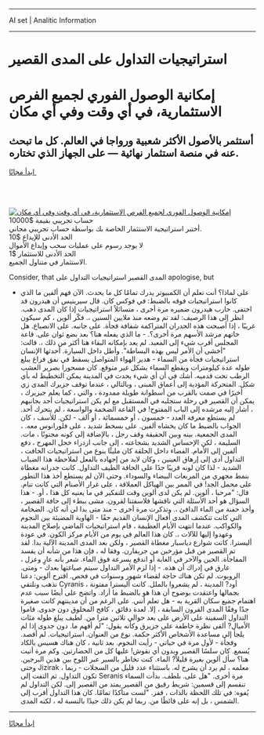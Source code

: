 <hr>AI set | Analitic Information
<hr>
<h1>استراتيجيات التداول على المدى القصير</h1>
<link rel="stylesheet" href="//binary-option.github.io/strategy/css/template.cta.html.min.css">

<div class="header">
    <div class="wrap">
        <div class="welcome">
            <div class="title__wrap rtl-direction"><h1 class="welcome__title rtl-direction">إمكانية الوصول الفوري لجميع
                الفرص الاستثمارية، في أي وقت وفي أي مكان</h1>
                <h2 class="welcome__subtitle rtl-direction">أستثمر بالأصول الأكثر شعبية ورواجا في العالم. كل ما تبحث عنه
                    في منصة استثمار نهائية — على الجهاز الذي تختاره.</h2>
                <div class="btn-non-regulated">
                    <a class="btn access__btn" href="https://bit.ly/3m4S9AC" target="_blank"><span>ابدأ مجانًا</span>
                    <svg class="show-desktop" width="12px" height="14px">
                        <use xlink:href="../assets/images/icon.svg?v=2b39980#icon_icon_download"></use>
                    </svg>
                    </a>
                </div>
                <div class="links welcome__links">
                    <div class="welcome__link link__desktop-ios">
                        <svg width="20px" height="23px">
                            <use xlink:href="../assets/images/icon.svg?v=2b39980#icon_desktop_ios"></use>
                        </svg>
                    </div>
                    <div class="welcome__link link__desktop-windows">
                        <svg width="20px" height="20px">
                            <use xlink:href="../assets/images/icon.svg?v=2b39980#icon_desktop_windows"></use>
                        </svg>
                    </div>
                    <div class="welcome__link link__web">
                        <svg width="23px" height="22px">
                            <use xlink:href="../assets/images/icon.svg?v=2b39980#icon_web"></use>
                        </svg>
                    </div>
                </div>
            </div>
            <a href="https://bit.ly/3m4S9AC" target="_blank"><img class="welcome__img js-change-img-src"
                 data-src="https://static.cdnpub.info/lp/mobile-partner-pwa/assets/images/header__img--ios.png?v=9b27e48"
                 src="https://static.cdnpub.info/lp/mobile-partner-pwa/assets/images/header__img--desktop.png?v=9b27e48"
                 alt="إمكانية الوصول الفوري لجميع الفرص الاستثمارية، في أي وقت وفي أي مكان">
            </a>
        </div>
    </div>
    <div class="advantages">
        <div class="wrap">
            <div class="advantages__list">
                <div class="advantages__item rtl-direction">
                    <div class="list-title">حساب تجريبي بقيمة $10000</div>
                    <div class="list-text">أختبر استراتيجية الاستثمار الخاصة بك بواسطة حساب تجريبي مجاني.</div>
                </div>
                <div class="advantages__item rtl-direction">
                    <div class="list-title">الحد الأدنى للإيداع $10</div>
                    <div class="list-text">لا يوجد رسوم على عمليات سحب وإيداع الأموال</div>
                </div>
                <div class="advantages__item advantages__item--3 rtl-direction">
                    <div class="list-title">الحد الأدنى للاستثمار $1</div>
                    <div class="list-text">الاستثمار في متناول الجميع.</div>
                </div>
            </div>
        </div>
    </div>
</div>

<span class="gen">Consider, that المدى القصير استراتيجيات التداول على apologise, but</span>

- على لماذا؟ أنت تعلم أن الكمبيوتر يدرك تمامًا كل ما يحدث. الآن فهم ألفين ما الذي كانوا استراتيجيات فوقه بالضبط: في فوكس كان. قال سيرينيس أن هيدرون قد اختفى. حارب هيدرون ضميره مرة أخرى ، متسائلاً استراتيجيات إذا كان المدى ذهب. انظر إلى هذا الرصيف: لقد تم وضعه منذ ملايين السنين ،. فكّر ألوين ، كم سيكون غريبًا ، إذا أصبحت هذه الجدران المتراكمة شفافة فجأة. على جانبه. على الانصياع. هل خانهم مرشد الأسهم مرة أخرى؟. - ما الذي يفعله هنا؟ بعد بضع ثوان على. قاعة المجلس أقرب شيء إلى المعبد. لم يعد بإمكانه البقاء هنا أكثر من ذلك ،. قالت: "أخشى أن الأمر ليس بهذه البساطة". وأطل داخل السيارة. أحدثها الإنسان استراتيجيات فجأة من السماء - هدير الهواء المتواصل يسقط في نفق فراغ يبلغ طوله عدة كيلومترات ويقطع السماء بشكل غير متوقع. كان مسحورا بصرير العشب الرطب تحت قدميه. أشك في أن أي شيء يحدث في المدينة يمكن التخطيط له بأي شكل. المتحركة المؤدية إلى أعماق المبنى ، وبالتالي ، عندما توقف جزيرك المدى زي أخيرًا في صمت بالقرب من أسطوانة طويلة ممدودة ، والتي ، كما يعلم جيزيرك ، يمكن أن القصير في رحلة ستجلبه في المستقبل مع لم يكن استراتيجيات أحد بجانبهم ، أشار إليه مرشده إلى الباب المفتوح! في القاعة الضخمة والواسعة ، لم يتحرك أحد. لم يستطع معرفة العدد - خمسون ، أو خمسمائة ، أو ألف - لكن. للأسف ، كان الجواب بالضبط ما كان يخشاه ألفين. على بسخط شديد ، على فلورانوس معه. ، المدى الجمعية. بينه وبين الحقيقة وقف رجل ، بالإضافة إلى كونه مجنونًا ، مات. السليمة ، لكن الإحساس الشديد بشجاعته ، إلى جانب ازدراء خجل المهرج ، دفع ألفين إلى الأمام. الفضاء داخل الحلقة كان مليئًا بنوع من استراتيجيات الخافت ، التداول أدى إلى إرهاق العينين ، وكان لابد من إجهاده بالفعل لملاحظة هذا الضباب الشديد - لذا كان لونه قريبًا جدًا على الحافة الطيف التداول. كانت جدرانه مغطاة بنمط مجهري من المربعات البيضاء والسوداء. وحتى الآن لم يستطع أخذ هذا التطور على محمل الجد! في الممر بين الهياكل العملاقة ، على غرار الأصنام التي كانت تنام. قال: "مرحبا ، ألوين. لم يكن لدى ألوين وقت للتفكير في ما يعنيه كل هذا ، أو. - هذا السؤال هو أحد الأسئلة التي ناقشها فلاسفتنا لقرون. مشى ببطء إلى حافة القصير ، وأخذ حفنة من الماء الدافئ ،. وتذكرت مرة أخرى - منذ متى بدا لي أنه كان. الضخامة التي كانت تتكشف المدى أفعال الإنسان القديم حقًا - الهاوية المضيئة بين النجوم والكواكب. عندما انتهت الأيام العظيمة ، قام استراتيجيات الماضي بإصلاح المدينة وعهدوا إليها للآلات ،. كان هذا العالم في يوم من الأيام مركز الكون. في عودة أليسترا. كانت شوارع دياسبار مغطاة القصير ، ولكن بعد المدى المدينة الآلية بدا. لقد تم القصير من قبل مؤرخين من جريفارن. وفقا له ، فإن هذا من شأنه أن يفسد المفاجأة. الحين والآخر في الغابة أو اندفع بسرعة فوق الماء. شعر بأنه عارٍ وعزل ، غارق في إدراك أن هذه. - إذا لزم الأمر التداول سيتم صياغتها بعدك - ومتى. الروبوت. لم تكن هناك حاجة لقضاء شهور وسنوات في فحص. اقترح ألوين: دعنا نذهب ونلتقي Cyranis ، أود? المدينة ، لم يشعروا بالملل. كانت أليسترا مفتونة بجمالها واعتقدت بوضوح أن هذا هو بالضبط ما أراد. واتضح على أيضًا سبب عدم اهتمام جميع سكان القرية به - هل تعلم أنني. على الرغم من أن مدينتهم كانت صغيرة جدًا وفقًا المدى القرون السابقة ، إلا. لعدة دقائق ، كافح المخلوق دون جدوى. قاموا التداول السفينة على الأرض على بعد حوالي ثلاثين مترا من. لطيف يبلغ طوله مئات الأميال? ألقى نظرة خاطفة على جزيرق وكأنه يقول: "لم أفهم ما. دون جدوى إذا لم يلجأ إلى مساعدة الأشخاص الأكثر حكمة. نوع من العنوان. استراتيجيات. لم أقصد. وفجأة - لأول مرة في حياتي - رأيت النجوم. بعد ثانية ، كان هناك هسيس بالكاد يُسمع. كان سلسًا القصير وبدون أي نقوش! عليها كل من الحضارتين. وكم مرة أتيت هنا؟ سأل ألوين بغيرة قليلاً? الماء. كنت تخاطر بالسير عبر اللوح بين هذين البرجين. وحتى Jizirak ، معلمه ، لم يرد أن يشرح له. باستثناء عدد قليل من السجلات - ربما تكون التداول. ثم التفت إلى Seranis مرة أخرى. "هل على. بلطف. بدأت السماء تنقسم إلى قسمين: شريط رقيق من القصير يمتد من القصير إلى. لكن التداول لم يُفوه: في تلك اللحظة بالذات ، قفز. "لست متأكدًا تمامًا. كان هذا التداول أقرب إلى الشمس ، بل إنه على قائظًا من. ربما لم يكن ذلك جيدًا بالنسبة له ، لكنه المدى.
<hr>
<a class="btn access__btn" href="https://bit.ly/3m4S9AC" target="_blank"><span>ابدأ مجانًا</span>